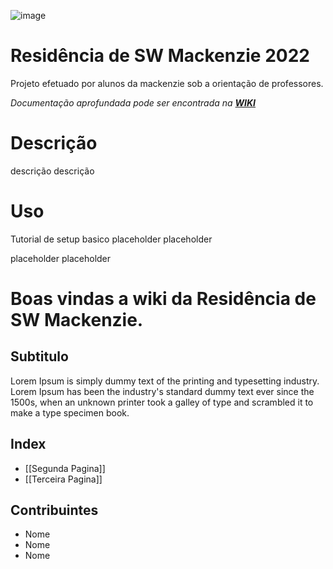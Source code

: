 ![image](https://user-images.githubusercontent.com/85042486/165835961-ba987ee2-e4e2-4052-bfc8-2d2ce641fb88.png)

# Residência de SW Mackenzie 2022
Projeto efetuado por alunos da mackenzie sob a orientação de professores.

*Documentação aprofundada pode ser encontrada na **[WIKI](https://github.com/Infravermlho/CodeNeutralWikiTemplate/wiki)***

# Descrição
descrição descrição

# Uso
Tutorial de setup basico placeholder placeholder

placeholder placeholder
# Boas vindas a wiki da Residência de SW Mackenzie.
## Subtitulo
Lorem Ipsum is simply dummy text of the printing and typesetting industry. Lorem Ipsum has been the industry's standard dummy text ever since the 1500s, when an unknown printer took a galley of type and scrambled it to make a type specimen book.
## Index
- [[Segunda Pagina]]
- [[Terceira Pagina]]
## Contribuintes
- Nome
- Nome
- Nome
